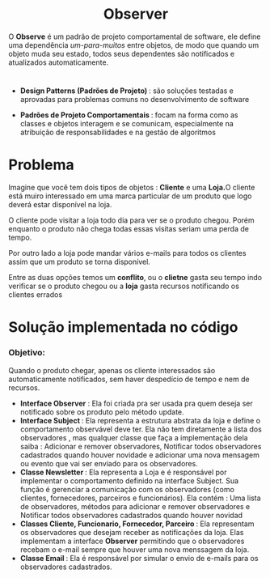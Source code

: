 
<h1 align="center">Observer</h1>


<p > O <b>Observe</b> é um padrão de projeto comportamental de software, ele define uma
dependência <i>um-para-muitos</i>  entre objetos, de modo que quando
um objeto muda seu estado, todos seus dependentes são
notificados e atualizados automaticamente.</p>

#


- <p style = "font-size : 14px"><b>Design Patterns (Padrões de Projeto) </b> : são soluções testadas e aprovadas para problemas comuns no desenvolvimento de software</p>
- <p style = "font-size : 14px"><b>Padrões de Projeto Comportamentais </b>: focam na forma como as classes e objetos interagem e se comunicam, especialmente na atribuição de responsabilidades e na gestão de algoritmos</p>


# Problema

<p>Imagine que você tem dois tipos de objetos : <b>Cliente</b> e uma <b>Loja.</b>O cliente está muiro interessado em uma marca particular de um produto que logo deverá estar disponível na loja.</p>
<p>O cliente pode visitar a loja todo dia para ver se o produto chegou. Porém enquanto o produto não chega todas essas visitas seriam uma perda de tempo.</p>
<p>Por outro lado a loja pode mandar vários e-mails para todos os clientes assim que um produto se torna disponível.</p>
<p>Entre as duas opções temos um <b>conflito</b>, ou o <b>clietne</b> gasta seu tempo indo verificar se o produto chegou ou a <b>loja</b> gasta recursos notificando os clientes errados </p>

# Solução implementada no código

<h3>Objetivo:</h3>
<p>Quando o produto chegar, apenas os cliente interessados são automaticamente notificados, sem haver despedício de tempo e nem de recursos.</p>

 - <b> Interface Observer</b> : Ela foi criada pra ser usada pra quem deseja ser notificado sobre os produto pelo método update.
 - <b> Interface Subject </b> : Ela representa a estrutura abstrata da loja e define o comportamento observável deve ter. Ela não tem diretamente a lista dos observadores , mas qualquer classe que faça a implementação dela saiba : Adicionar e remover observadores,  Notificar todos observadores cadastrados quando houver novidade e adicionar uma nova mensagem ou evento que vai ser enviado para os observadores.
 - <b> Classe Newsletter </b> : Ela representa a Loja e é responsável por implementar o comportamento definido na interface Subject.
Sua função é gerenciar a comunicação com os observadores (como clientes, fornecedores, parceiros e funcionários). Ela contém : Uma lista de observadores, métodos para adicionar e remover observadores  e Notificar todos observadores cadastrados quando houver novidad
- <b> Classes Cliente, Funcionario, Fornecedor, Parceiro </b> : Ela representam os observadores que desejam receber as notificações da loja. Elas implementam a interface **Observer** permitindo que o observadores recebam o e-mail sempre que houver uma nova menssagem da loja. 
- <b> Classe Email </b> : Ela é responsável por simular o envio de e-mails para os observadores cadastrados.
